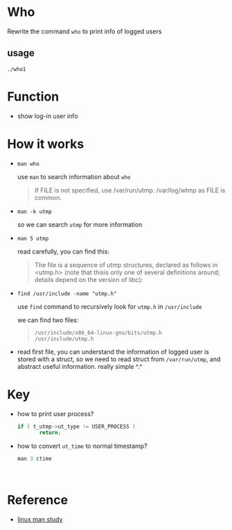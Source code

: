 # Who
Rewrite the command `who` to print info of logged users

## usage

```shell
./who1
```



# Function

- show log-in user info 

# How it works

- `man who`

  use `man` to search information about `who`

  > If FILE is not specified, use /var/run/utmp.  /var/log/wtmp as FILE  is common. 

- `man -k utmp`

  so we can search `utmp` for more information

- `man 5 utmp`

  read carefully, you can find this:

  >The file is a sequence of utmp structures, declared as follows in <utmp.h> (note that thisis only one of several definitions around; details depend on the version of libc):

- `find /usr/include -name "utmp.h"`

  use `find` command to recursively look for `utmp.h` in `/usr/include`

  we can find two files:

  >```shell
  >/usr/include/x86_64-linux-gnu/bits/utmp.h
  >/usr/include/utmp.h
  >```

- read first file, you can understand the information of logged user is stored with a struct, so we need to read struct from `/var/run/utmp`, and abstract useful information. really simple ^.^


# Key

- how to print user process?

  ```C
  if ( t_utmp->ut_type != USER_PROCESS ) 
         return;
  ```

- how to convert `ut_time` to normal timestamp?

  ```C
  man 3 ctime
  ```

  ​

# Reference

- [linux man study](https://blog.csdn.net/losophy/article/details/7961958)

  
